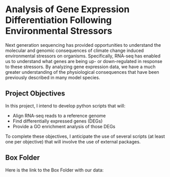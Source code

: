 # Analysis of Gene Expression Differentiation Following Environmental Stressors

Next generation sequencing has provided opportunities to understand the molecular and genomic consequences of climate change induced environmental stressors on organisms. Specifically, RNA-seq has enabled us to understand what genes are being up- or down-regulated in response to these stressors. By analyzing gene expression data, we have a much greater understanding of the physiological consequences that have been previously described in many model species. 


## Project Objectives

In this project, I intend to develop python scripts that will:
* Align RNA-seq reads to a reference genome
* Find differentially expressed genes (DEGs)
* Provide a GO enrichment analysis of those DEGs

To complete these objectives, I anticipate the use of several scripts (at least one per objective) that will involve the use of external packages.


## Box Folder

Here is the link to the Box Folder with our data:
